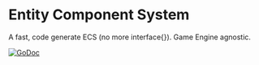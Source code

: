 # Entity Component System

A fast, code generate ECS (no more interface{}). Game Engine agnostic.

[![GoDoc](https://pkg.go.dev/github.com/gabstv/ecs?status.svg)](https://pkg.go.dev/github.com/gabstv/ecs)
